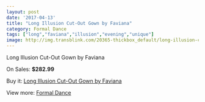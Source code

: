 ```yaml
---
layout: post
date: '2017-04-13'
title: "Long Illusion Cut-Out Gown by Faviana"
category: Formal Dance
tags: ["long","faviana","illusion","evening","unique"]
image: http://img.transblink.com/20365-thickbox_default/long-illusion-cut-out-gown-by-faviana.jpg
---
```

Long Illusion Cut-Out Gown by Faviana

On Sales: **$282.99**
<a href="https://www.transblink.com/en/formal-dance/6428-long-illusion-cut-out-gown-by-faviana.html"><amp-img layout="responsive" width="600" height="600" src="//img.transblink.com/20365-thickbox_default/long-illusion-cut-out-gown-by-faviana.jpg" alt="Long Illusion Cut-Out Gown by Faviana 0" /></a>
<a href="https://www.transblink.com/en/formal-dance/6428-long-illusion-cut-out-gown-by-faviana.html"><amp-img layout="responsive" width="600" height="600" src="//img.transblink.com/20367-thickbox_default/long-illusion-cut-out-gown-by-faviana.jpg" alt="Long Illusion Cut-Out Gown by Faviana 1" /></a>
<a href="https://www.transblink.com/en/formal-dance/6428-long-illusion-cut-out-gown-by-faviana.html"><amp-img layout="responsive" width="600" height="600" src="//img.transblink.com/20366-thickbox_default/long-illusion-cut-out-gown-by-faviana.jpg" alt="Long Illusion Cut-Out Gown by Faviana 2" /></a>

Buy it: [Long Illusion Cut-Out Gown by Faviana](https://www.transblink.com/en/formal-dance/6428-long-illusion-cut-out-gown-by-faviana.html "Long Illusion Cut-Out Gown by Faviana")

View more: [Formal Dance](https://www.transblink.com/en/6-formal-dance "Formal Dance")